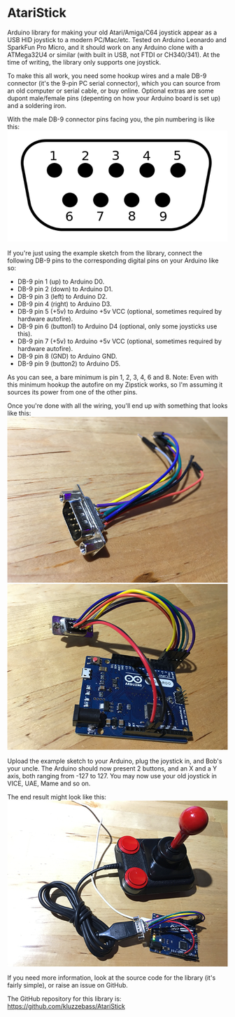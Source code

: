 # AtariStick

Arduino library for making your old Atari/Amiga/C64 joystick appear as a USB HID joystick to a modern PC/Mac/etc. Tested on Arduino Leonardo and SparkFun Pro Micro, and it should work on any Arduino clone with a ATMega32U4 or similar (with built in USB, not FTDI or CH340/341). At the time of writing, the library only supports one joystick.

To make this all work, you need some hookup wires and a male DB-9 connector (it's the 9-pin PC serial connector), which you can source from an old computer or serial cable, or buy online. Optional extras are some dupont male/female pins (depenting on how your Arduino board is set up) and a soldering iron.

With the male DB-9 connector pins facing you, the pin numbering is like this:
![Header Picture](diagram.png)

If you're just using the example sketch from the library, connect the following DB-9 pins to the corresponding digital pins on your Arduino like so:

* DB-9 pin 1 (up) to Arduino D0.
* DB-9 pin 2 (down) to Arduino D1.
* DB-9 pin 3 (left) to Arduino D2.
* DB-9 pin 4 (right) to Arduino D3.
* DB-9 pin 5 (+5v) to Arduino +5v VCC (optional, sometimes required by hardware autofire).
* DB-9 pin 6 (button1) to Arduino D4 (optional, only some joysticks use this).
* DB-9 pin 7 (+5v) to Arduino +5v VCC (optional, sometimes required by hardware autofire).
* DB-9 pin 8 (GND) to Arduino GND.
* DB-9 pin 9 (button2) to Arduino D5.

As you can see, a bare minimum is pin 1, 2, 3, 4, 6 and 8. Note: Even with this minimum hookup the autofire on my Zipstick works, so I'm assuming it sources its power from one of the other pins.

Once you're done with all the wiring, you'll end up with something that looks like this:
![Header Picture](wiring.png)
![Header Picture](leonardo.png)

Upload the example sketch to your Arduino, plug the joystick in, and Bob's your uncle. The Arduino should now present 2 buttons, and an X and a Y axis, both ranging from -127 to 127. You may now use your old joystick in VICE, UAE, Mame and so on.

The end result might look like this:
![Header Picture](joystick.png)

If you need more information, look at the source code for the library (it's fairly simple), or raise an issue on GitHub.

The GitHub repository for this library is: https://github.com/kluzzebass/AtariStick
